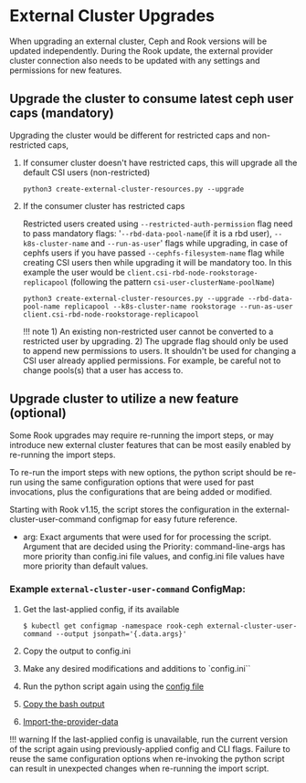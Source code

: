 # External Cluster Upgrades

When upgrading an external cluster, Ceph and Rook versions will be updated independently. During the Rook update, the external provider cluster connection also needs to be updated with any settings and permissions for new features.

## Upgrade the cluster to consume latest ceph user caps (mandatory)

Upgrading the cluster would be different for restricted caps and non-restricted caps,

1. If consumer cluster doesn't have restricted caps, this will upgrade all the default CSI users (non-restricted)

    ```console
    python3 create-external-cluster-resources.py --upgrade
    ```

2. If the consumer cluster has restricted caps

    Restricted users created using `--restricted-auth-permission` flag need to pass mandatory flags: '`--rbd-data-pool-name`(if it is a rbd user), `--k8s-cluster-name` and `--run-as-user`' flags while upgrading, in case of cephfs users if you have passed `--cephfs-filesystem-name` flag while creating CSI users then while upgrading it will be mandatory too. In this example the user would be `client.csi-rbd-node-rookstorage-replicapool` (following the pattern `csi-user-clusterName-poolName`)

    ```console
    python3 create-external-cluster-resources.py --upgrade --rbd-data-pool-name replicapool --k8s-cluster-name rookstorage --run-as-user client.csi-rbd-node-rookstorage-replicapool
    ```

    !!! note
        1) An existing non-restricted user cannot be converted to a restricted user by upgrading.
        2) The upgrade flag should only be used to append new permissions to users. It shouldn't be used for changing a CSI user already applied permissions. For example, be careful not to change pools(s) that a user has access to.

## Upgrade cluster to utilize a new feature (optional)

Some Rook upgrades may require re-running the import steps, or may introduce new external cluster features that can be most easily enabled by re-running the import steps.

To re-run the import steps with new options, the python script should be re-run using the same configuration options that were used for past invocations, plus the configurations that are being added or modified.

Starting with Rook v1.15, the script stores the configuration in the external-cluster-user-command configmap for easy future reference.

* arg: Exact arguments that were used for for processing the script.
Argument that are decided using the Priority: command-line-args has more priority than config.ini file values, and config.ini file values have more priority than default values.

### Example `external-cluster-user-command` ConfigMap:

1. Get the last-applied config, if its available

    ```console
    $ kubectl get configmap -namespace rook-ceph external-cluster-user-command --output jsonpath='{.data.args}'
    ```

2. Copy the output to config.ini

3. Make any desired modifications and additions to `config.ini``

4. Run the python script again using the [config file](provider-export.md#config-file)

5. [Copy the bash output](provider-export.md#2-copy-the-bash-output)

6. [Import-the-provider-data](consumer-import.md#import-the-provider-data)

!!! warning
    If the last-applied config is unavailable, run the current version of the script again using previously-applied config and CLI flags.
    Failure to reuse the same configuration options when re-invoking the python script can result in unexpected changes when re-running the import script.
